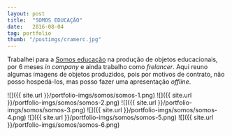 ```yaml
---
layout: post
title:  "SOMOS EDUCAÇÃO"
date:   2016-08-04
tag: portfolio
thumb: "/postimgs/cramerc.jpg"
---
```


Trabalhei para a <a href="http://somoseducacao.com.br" target="_blank">Somos educação</a> na produção de objetos educacionais, por 6 meses *in company* e ainda trabalho como *frelancer*. Aqui reuno algumas imagens de objetos produzidos, pois por motivos de contrato, não posso hospedá-los, mas posso fazer uma apresentação *offline*.

![]({{ site.url }}/portfolio-imgs/somos/somos-1.png)
![]({{ site.url }}/portfolio-imgs/somos/somos-2.png)
![]({{ site.url }}/portfolio-imgs/somos/somos-3.png)
![]({{ site.url }}/portfolio-imgs/somos/somos-4.png)
![]({{ site.url }}/portfolio-imgs/somos/somos-5.png)
![]({{ site.url }}/portfolio-imgs/somos/somos-6.png)





